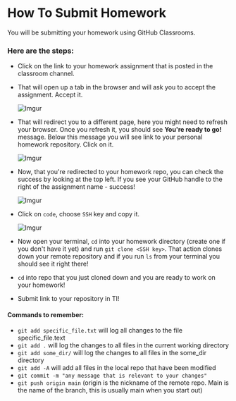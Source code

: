# How To Submit Homework

You will be submitting your homework using GitHub Classrooms. 
  ### Here are the steps:
- Click on the link to your homework assignment that is posted in the classroom channel.
- That will open up a tab in the browser and will ask you to accept the assignment. Accept it.

  ![Imgur](https://i.imgur.com/6J6ihsn.png)
  
- That will redirect you to a different page, here you might need to refresh your browser. Once you refresh it, you should see **You're ready to go!** message. Below this message you will see link to your personal homework repository. Click on it.

  ![Imgur](https://i.imgur.com/HMk9bNb.png)
  
- Now, that you're redirected to your homework repo, you can check the success by looking at the top left. If you see your GitHub handle to the right of the assignment name - success!

  ![Imgur](https://i.imgur.com/JQlbRde.png)
  
- Click on `code`, choose `SSH` key and copy it.

  ![Imgur](https://i.imgur.com/vJDM5t6.png)
  
- Now open your terminal, `cd` into your homework directory (create one if you don't have it yet) and run `git clone <SSH key>`. That action clones down your remote repository and if you run `ls` from your terminal you should see it right there!
- `cd` into repo that you just cloned down and you are ready to work on your homework!
- Submit link to your repository in TI! 

#### Commands to remember:
- `git add specific_file.txt` will log all changes to the file specific_file.text
- `git add .` will log the changes to all files in the current working directory
- `git add some_dir/` will log the changes to all files in the some_dir directory
- `git add -A` will add all files in the local repo that have been modified
- `git commit -m "any message that is relevant to your changes"`
- `git push origin main` (origin is the nickname of the remote repo.  Main is the name of the branch, this is usually main when you start out)







